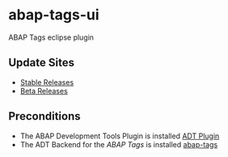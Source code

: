 # abap-tags-ui
ABAP Tags eclipse plugin

## Update Sites

- [Stable Releases](https://stockbal.github.io/eclipse/rel)  
- [Beta Releases](https://stockbal.github.io/eclipse/dev)

## Preconditions

- The ABAP Development Tools Plugin is installed [ADT Plugin](https://tools.hana.ondemand.com/)
- The ADT Backend for the _ABAP Tags_ is installed [abap-tags](https://github.com/stockbal/abap-tags-backend)
